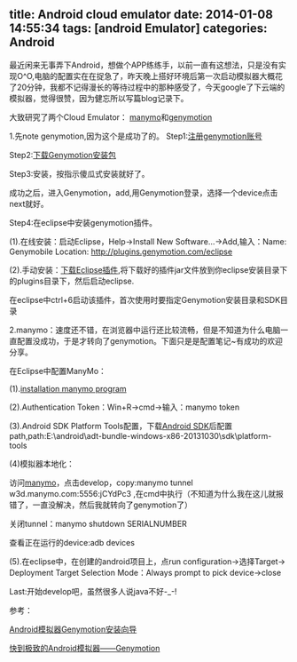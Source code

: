 title: Android cloud emulator
date: 2014-01-08 14:55:34
tags: [android Emulator]
categories: Android
---

最近闲来无事弄下Android，想做个APP练练手，以前一直有这想法，只是没有实现O^O,电脑的配置实在在捉急了，昨天晚上搭好环境后第一次启动模拟器大概花了20分钟，我都不记得漫长的等待过程中的那种感受了，今天google了下云端的模拟器，觉得很赞，因为健忘所以写篇blog记录下。

大致研究了两个Cloud Emulator： [manymo](https://www.manymo.com/)和[genymotion](http://www.genymotion.com/)

<!--more-->

1.先note genymotion,因为这个是成功了的。
Step1:[注册genymotion账号](http://www.genymotion.com/)

Step2:[下载Genymotion安装包](https://cloud.genymotion.com/page/launchpad/download/)

Step3:安装，按指示傻瓜式安装就好了。

成功之后，进入Genymotion，add,用Genymotion登录，选择一个device点击next就好。


Step4:在eclipse中安装genymotion插件。

(1).在线安装：启动Eclipse，Help->Install New Software...->Add,输入：Name: Genymobile   Location: http://plugins.genymotion.com/eclipse

(2).手动安装：[下载Eclipse插件](https://cloud.genymotion.com/page/launchpad/download/),将下载好的插件jar文件放到你eclipse安装目录下的plugins目录下，然后启动eclipse.

在eclipse中ctrl+6启动该插件，首次使用时要指定Genymotion安装目录和SDK目录

2.manymo：速度还不错，在浏览器中运行还比较流畅，但是不知道为什么电脑一直配置没成功，于是才转向了genymotion。下面只是是配置笔记~有成功的欢迎分享。
	
在Eclipse中配置ManyMo：

(1).[installation manymo program](https://www.manymo.com/ManymoSetup.exe)

(2).Authentication Token：Win+R→cmd→输入：manymo token

(3).Android SDK Platform Tools配置，下载[Android SDK](http://developer.android.com/sdk/index.html)后配置path,path:E:\android\adt-bundle-windows-x86-20131030\sdk\platform-tools

(4)模拟器本地化：

访问[manymo](https://www.manymo.com/)，点击develop，copy:manymo tunnel w3d.manymo.com:5556:jCYdPc3 ,在cmd中执行（不知道为什么我在这儿就报错了，一直没解决，然后我就转向了genymotion了）

关闭tunnel：manymo shutdown SERIALNUMBER 

查看正在运行的device:adb devices

(5).在eclipse中，在创建的android项目上，点run configuration→选择Target→ Deployment Target Selection Mode：Always prompt to pick device→close


Last:开始develop吧，虽然很多人说java不好-_-!

参考：

[Android模拟器Genymotion安装向导](http://blog.csdn.net/henren555/article/details/9700027)

[快到极致的Android模拟器——Genymotion](http://my.oschina.net/ryanhoo/blog/141824)





